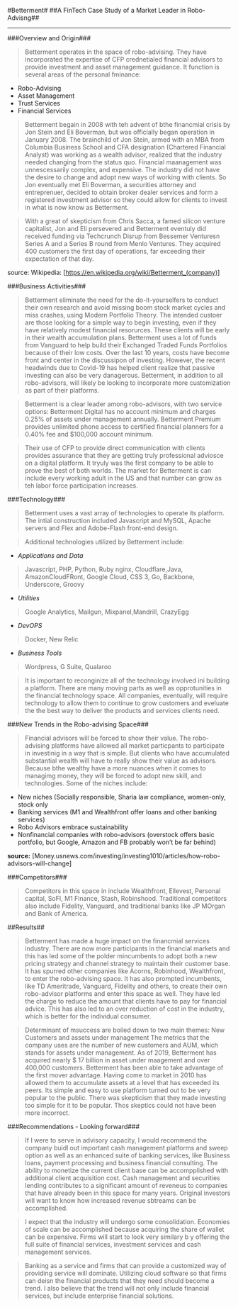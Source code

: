 #Betterment#
##A FinTech Case Study of a Market Leader in Robo-Advisng##
***

###Overview and Origin###

> Betterment operates in the space of robo-advising. They have incorporated the expertise of CFP crednetialed financial advisors to provide investment and asset management guidance. It function is several areas of the personal fminance:

- Robo-Advising
- Asset Management
- Trust Services
- Financial Services

> Betterment begain in 2008 with teh advent of bthe financmial crisis by Jon Stein and Eli Boverman, but was officially began operation in January 2008. The brainchild of Jon Stein, armed with an MBA from Columbia Business School and CFA designation (Chartered Financial Analyst) was working as a wealth advisor, realized that the industry needed changing from the status quo. Financial maanagement was unnescessarily complex, and expensive. The industry did not have the desire to change and adopt new ways of working with clients. So Jon eventually met Eli Boverman, a securities attorney and entreprenuer, decided to obtain broker dealer services and form a registered investment advisor so they could  allow for clients to invest in what is now know as Betterment. 

> With a great of skepticism from Chris Sacca, a famed silicon venture capitalist, Jon and Eli persevered and Betterment eventuly did received funding via Techcrunch Disrup from Bessemer Venturesn Series A and a Series B round from Menlo Ventures. 
> They acquired 400 customers the first day of operations, far exceeding their expectation of that day.

source: Wikipedia: [https://en.wikipedia.org/wiki/Betterment_(company)]

###Business Activities###

> Betterment eliminate the need for the do-it-yourselfers to conduct their own research and avoid missing boom stock market cycles and miss crashes, using Modern Portfolio Theory. The intended custoer are those looking for a simple way to begin investing, even if they have relatively modest financial resorurces. These clients will be early in their wealth accumulation plans. Betterment uses a lot of funds from Vanguard to help build their Exchanged Traded Funds Portfolios because of their low costs. Over the last 10 years, costs have become front and center in the discussipon of investing. However, the recent headwinds due to Covid-19 has helped client realize that passive investing can also be very danagerous. Betterment, in addition to all robo-advisors, will likely be looking to incorporate more customization as part of their platforms.

> Betterment is a clear leader among robo-advisors, with two service options: Betterment Digital has no account minimum and charges 0.25% of assets under management annually. Betterment Premium provides unlimited phone access to certified financial planners for a 0.40% fee and $100,000 account minimum.

> Their use of CFP to provide direct communication with clients provides assurance that they are getting truly professional adviosce on a digital platform. It tryuly was the first company to be able to prove the best of both worlds. The market for Betterment is can include every working adult in the US and that number can grow as teh labor force participation increases.

###Technology###
> Betterment uses a vast array of technologies to operate its platform.  The intial construction included Javascript and MySQL, Apache servers and Flex and  Adobe-Flash front-end design.

> Additional technologies utilized by Betterment include:

- *Applications and Data*
> Javascript, PHP, Python, Ruby nginx, Cloudflare,Java, AmazonCloudFRont, Google Cloud, CSS 3, Go, Backbone, Underscore, Groovy

- *Utilities*
> Google Analytics, Mailgun, Mixpanel,Mandrill, CrazyEgg

- *DevOPS*
> Docker, New Relic

- *Business Tools*
> Wordpress, G Suite, Qualaroo

> It is important to reconginize all of the technology involved ini building a platform. There are many moving parts as well as opprotunities in the financial technology space. All companies, eventually, will require technology to allow them to continue to grow customers and eveluate the the best way to deliver the products and services clients need.

###New Trends in the Robo-advising Space###

> Financial advisors will be forced to show their value. The robo-advising platforms have allowed all market particpants to participate in investinig in a way that is simple. But clients who have accumulated substantial wealth will have to really show their value as advisors. Because bthe wealthy have a more nuances when it comes to managimg money, they will be forced to adopt new skill, and technologies. Some of the niches include:

- New niches (Socially responsible, Sharia law compliance, women-only, stock only 
- Banking services (M1 and Wealthfront offer loans and other banking services) 
- Robo Advisors embrace sustainability
- Nonfinancial companies with robo-advisors (overstock offers basic portfolio, but Google, Amazon and FB probably won’t be far behind)

**source:** [Money.usnews.com/investing/investing1010/articles/how-robo-advisors-will-change]

###Competitors###

> Competitors in this space in include Wealthfront, Ellevest, Personal capital, SoFI, M1 Finance, Stash, Robinshood. Traditional competitors also include Fidelity, Vanguard, and traditional banks like JP MOrgan and Bank of America.


##Results##

> Betterment has made a huge impact on the financmial services industry. There are now more participants in the financial markets and this has led some of the polder mincumbents to adopt both a new pricing strategy and channel strategy to maintain their customer base.  It has spurred other companies like Acorns, Robinhood, Wealthfront, to enter the robo-advising space. It has also prompted incumbents, like TD Ameritrade, Vanguard, Fidelity and others, to create their own robo-advisor platforms and enter this space as well. 
 They have led the charge to reduce the amount that clients have to pay for financial advice. This has also led to an over reduction of cost in the industry, which is better for the individual consumer. 

> Determinant of msuccess are boiled down to two main themes: New Customers and assets under management
The metrics that the company uses are the number of new customers and AUM, which stands for assets under management.
As of 2019, Betterment has acquired nearly $ 17 billion in asset under maagement and over 400,000 customers.
Betterment has been able to take advantage of the first mover advantage. Having come to market in 2010 has allowed them to accumulate assets at a level that has exceeded its peers. Its simple and easy to use platform turned out to be very popular to the public. There was skepticism that they made investing too simple for it to be popular. Thos skeptics could not have been more incorrect. 

###Recommendations - Looking forward###

> If I were to serve in advisory capacity, I would recommend the company buidl out important cash management platforms and sweep option as well as an enhanced suite of banking services, like Business loans, payment processing and business financial consulting. The ability to monetize the current client base can be accompplished with additional client acquisition cost. Cash management and securities lending contributes to a significant amount of reveneus to companies that have already been in this space for many years.  Original investors will want to know how increased revenue sbtreams can be accomplished.

> I expect that the industry will undergo some consolidation. Economies of scale can be accomplished because acquiring the share of wallet can be expensive. Firms will start to look very similary b y offering the full suite of financial services, investment services and cash management services.

> Banking as a service and firms that can provide a customized way of providing service will dominate. Utilizing cloud software so that firms can deisn the financial products that they need should become a trend. I also believe that the trend will not only include financial services, but include enterprise financial solutions. 

